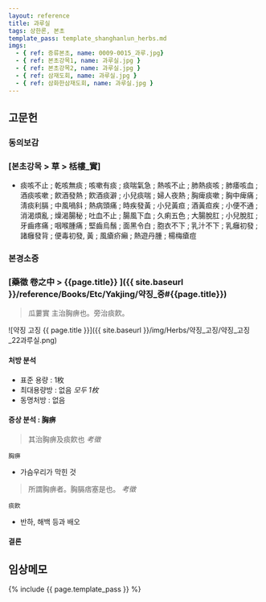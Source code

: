 ```yaml
---
layout: reference
title: 과루실
tags: 상한론, 본초
template_pass: template_shanghanlun_herbs.md
imgs:
  - { ref: 증류본초, name: 0009-0015_과루.jpg}
  - { ref: 본초강목1, name: 과루실.jpg }
  - { ref: 본초강목2, name: 과루실.jpg }
  - { ref: 삼재도회, name: 과루실.jpg }
  - { ref: 삼화한삼재도회, name: 과루실.jpg }
---
```


## 고문헌

### 동의보감


### [본초강목 > 草 > 栝樓_實]

* 痰咳不止 ; 乾咳無痰 ; 咳嗽有痰 ; 痰喘氣急 ; 熱咳不止 ; 肺熱痰咳 ; 肺痿咳血 ; 酒痰咳嗽 ; 飮酒發熱 ; 飮酒痰澼 ; 小兒痰喘 ; 婦人夜熱 ; 胸痺痰嗽 ; 胸中痺痛 ; 淸痰利膈 ; 中風喎斜 ; 熱病頭痛 ; 時疾發黃 ; 小兒黃疸 ; 酒黃疸疾 ; 小便不通 ; 消渴煩亂 ; 燥渴腸秘 ; 吐血不止 ; 腸風下血 ; 久痢五色 ; 大腸脫肛 ; 小兒脫肛 ; 牙齒疼痛 ; 咽喉腫痛 ; 堅齒烏鬚 ; 面黑令白 ; 胞衣不下 ; 乳汁不下 ; 乳癰初發 ; 諸癰發背 ; 便毒初發, 黃 ; 風瘡疥癩 ; 熱遊丹腫 ; 楊梅瘡痘


### 본경소증

### [藥徵 卷之中 > {{page.title}} ]({{ site.baseurl }}/reference/Books/Etc/Yakjing/약징_중#{{page.title}})

> 瓜蔞實 主治胸痹也。旁治痰飮。

![약징 고징 {{ page.title }}]({{ site.baseurl }}/img/Herbs/약징_고징/약징_고징_22과루실.png)

#### 처방 분석

* 표준 용량 : 1枚
* 최대용량방 : 없음 _모두 1枚_
* 동명처방 : 없음

#### 증상 분석 : 胸痹

> 其治胸痹及痰飮也 _考徵_

`胸痹`
* 가슴우리가 막힌 것

> 所謂胸痹者。胸膈痞塞是也。 _考徵_

`痰飮`
* 반하, 해백 등과 배오

#### 결론



## 임상메모


{% include {{ page.template_pass }} %}
